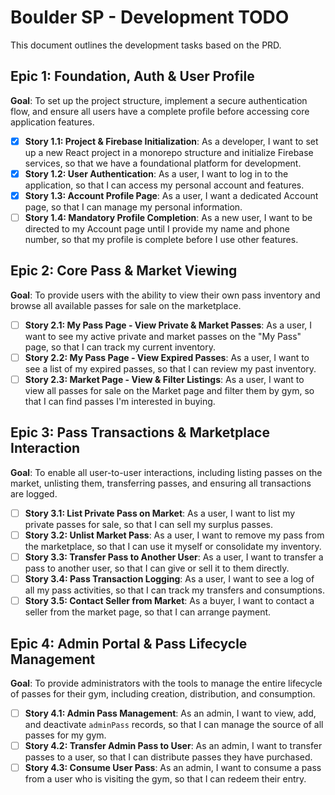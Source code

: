 # Boulder SP - Development TODO

This document outlines the development tasks based on the PRD.

## Epic 1: Foundation, Auth & User Profile
**Goal**: To set up the project structure, implement a secure authentication flow, and ensure all users have a complete profile before accessing core application features.

- [x] **Story 1.1: Project & Firebase Initialization**: As a developer, I want to set up a new React project in a monorepo structure and initialize Firebase services, so that we have a foundational platform for development.
- [x] **Story 1.2: User Authentication**: As a user, I want to log in to the application, so that I can access my personal account and features.
- [x] **Story 1.3: Account Profile Page**: As a user, I want a dedicated Account page, so that I can manage my personal information.
- [ ] **Story 1.4: Mandatory Profile Completion**: As a new user, I want to be directed to my Account page until I provide my name and phone number, so that my profile is complete before I use other features.

## Epic 2: Core Pass & Market Viewing
**Goal**: To provide users with the ability to view their own pass inventory and browse all available passes for sale on the marketplace.

- [ ] **Story 2.1: My Pass Page - View Private & Market Passes**: As a user, I want to see my active private and market passes on the "My Pass" page, so that I can track my current inventory.
- [ ] **Story 2.2: My Pass Page - View Expired Passes**: As a user, I want to see a list of my expired passes, so that I can review my past inventory.
- [ ] **Story 2.3: Market Page - View & Filter Listings**: As a user, I want to view all passes for sale on the Market page and filter them by gym, so that I can find passes I'm interested in buying.

## Epic 3: Pass Transactions & Marketplace Interaction
**Goal**: To enable all user-to-user interactions, including listing passes on the market, unlisting them, transferring passes, and ensuring all transactions are logged.

- [ ] **Story 3.1: List Private Pass on Market**: As a user, I want to list my private passes for sale, so that I can sell my surplus passes.
- [ ] **Story 3.2: Unlist Market Pass**: As a user, I want to remove my pass from the marketplace, so that I can use it myself or consolidate my inventory.
- [ ] **Story 3.3: Transfer Pass to Another User**: As a user, I want to transfer a pass to another user, so that I can give or sell it to them directly.
- [ ] **Story 3.4: Pass Transaction Logging**: As a user, I want to see a log of all my pass activities, so that I can track my transfers and consumptions.
- [ ] **Story 3.5: Contact Seller from Market**: As a buyer, I want to contact a seller from the market page, so that I can arrange payment.

## Epic 4: Admin Portal & Pass Lifecycle Management
**Goal**: To provide administrators with the tools to manage the entire lifecycle of passes for their gym, including creation, distribution, and consumption.

- [ ] **Story 4.1: Admin Pass Management**: As an admin, I want to view, add, and deactivate `adminPass` records, so that I can manage the source of all passes for my gym.
- [ ] **Story 4.2: Transfer Admin Pass to User**: As an admin, I want to transfer passes to a user, so that I can distribute passes they have purchased.
- [ ] **Story 4.3: Consume User Pass**: As an admin, I want to consume a pass from a user who is visiting the gym, so that I can redeem their entry.
